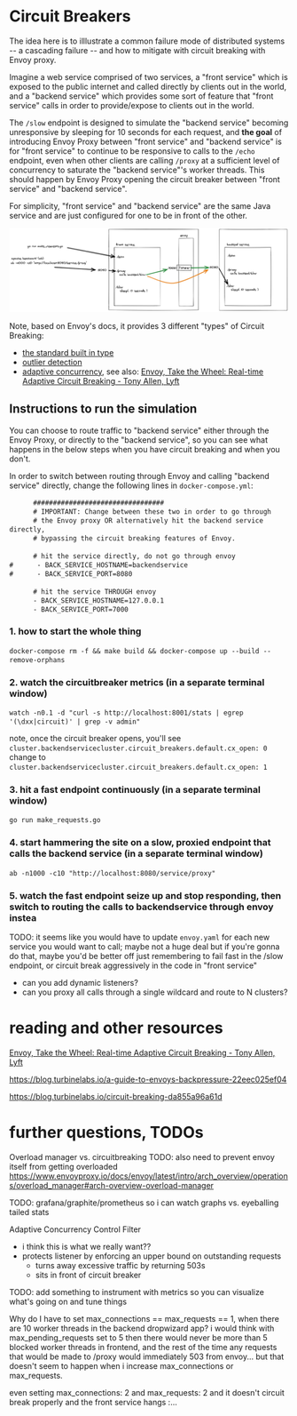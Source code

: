 # Circuit Breakers
The idea here is to illlustrate a common failure mode of distributed systems -- a cascading failure -- and how to mitigate with circuit breaking with Envoy proxy.

Imagine a web service comprised of two services, a "front service" which is exposed to the public internet and called directly by clients out in the world, and a "backend service" which provides some sort of feature that "front service" calls in order to provide/expose to clients out in the world.

The `/slow` endpoint is designed to simulate the "backend service" becoming unresponsive by sleeping for 10 seconds for each request, and **the goal** of introducing Envoy Proxy between "front service" and "backend service" is for "front service" to continue to be responsive to calls to the `/echo` endpoint, even when other clients are calling `/proxy` at a sufficient level of concurrency to saturate the "backend service"'s worker threads. This should happen by Envoy Proxy opening the circuit breaker between "front service" and "backend service".

For simplicity, "front service" and "backend service" are the same Java service and are just configured for one to be in front of the other.

![](experiment.png)


Note, based on Envoy's docs, it provides 3 different "types" of Circuit
Breaking:

* [the standard built in type](https://www.envoyproxy.io/docs/envoy/latest/intro/arch_overview/upstream/circuit_breaking.html?highlight=circuit%20breaking)
* [outlier detection](https://www.envoyproxy.io/docs/envoy/latest/intro/arch_overview/upstream/outlier)
* [adaptive concurrency](https://www.envoyproxy.io/docs/envoy/latest/configuration/http/http_filters/adaptive_concurrency_filter), see also: [Envoy, Take the Wheel: Real-time Adaptive Circuit Breaking - Tony Allen, Lyft](https://www.youtube.com/watch?v=CQvmSXlnyeQ)

## Instructions to run the simulation

You can choose to route traffic to "backend service" either through the Envoy Proxy, or directly to the "backend service", so you can see what happens in the below steps when you have circuit breaking and when you don't.

In order to switch between routing through Envoy and calling "backend service" directly, change the following lines in `docker-compose.yml`:

```
      #################################
      # IMPORTANT: Change between these two in order to go through
      # the Envoy proxy OR alternatively hit the backend service directly,
      # bypassing the circuit breaking features of Envoy.

      # hit the service directly, do not go through envoy
#      - BACK_SERVICE_HOSTNAME=backendservice
#      - BACK_SERVICE_PORT=8080

      # hit the service THROUGH envoy
      - BACK_SERVICE_HOSTNAME=127.0.0.1
      - BACK_SERVICE_PORT=7000
```

### 1. how to start the whole thing

```
docker-compose rm -f && make build && docker-compose up --build --remove-orphans
```

### 2. watch the circuitbreaker metrics (in a separate terminal window)
```
watch -n0.1 -d "curl -s http://localhost:8001/stats | egrep '(\dxx|circuit)' | grep -v admin"
```

note, once the circuit breaker opens, you'll see `cluster.backendservicecluster.circuit_breakers.default.cx_open: 0`
change to
`cluster.backendservicecluster.circuit_breakers.default.cx_open: 1`

### 3. hit a fast endpoint continuously (in a separate terminal window)
```
go run make_requests.go
```

### 4. start hammering the site on a slow, proxied endpoint that calls the backend service (in a separate terminal window)
```
ab -n1000 -c10 "http://localhost:8080/service/proxy"
```

### 5. watch the fast endpoint seize up and stop responding, then switch to routing the calls to backendservice through envoy instea

TODO: it seems like you would have to update `envoy.yaml` for each new service you would want to call; maybe not a huge deal but if you're gonna do that, maybe you'd be better off just remembering to fail fast in the /slow endpoint, or circuit break aggressively in the code in "front service"
   - can you add dynamic listeners?
   - can you proxy all calls through a single wildcard and route to N clusters?

# reading and other resources

[Envoy, Take the Wheel: Real-time Adaptive Circuit Breaking - Tony Allen, Lyft](https://www.youtube.com/watch?v=CQvmSXlnyeQ)

https://blog.turbinelabs.io/a-guide-to-envoys-backpressure-22eec025ef04

https://blog.turbinelabs.io/circuit-breaking-da855a96a61d

# further questions, TODOs

Overload manager vs. circuitbreaking
TODO: also need to prevent envoy itself from getting overloaded
https://www.envoyproxy.io/docs/envoy/latest/intro/arch_overview/operations/overload_manager#arch-overview-overload-manager

TODO: grafana/graphite/prometheus so i can watch graphs vs. eyeballing tailed stats

Adaptive Concurrency Control Filter
- i think this is what we really want??
- protects listener by enforcing an upper bound on outstanding requests
   - turns away excessive traffic by returning 503s
   - sits in front of circuit breaker

TODO: add something to instrument with metrics so you can visualize what's going on and tune things

Why do I have to set max_connections == max_requests == 1, when
there are 10 worker threads in the backend dropwizard app?
i would think with max_pending_requests set to 5 then there would
never be more than 5 blocked worker threads in frontend, and the
rest of the time any requests that would be made to /proxy would immediately
503 from envoy... but that doesn't seem to happen when i increase
max_connections or max_requests.

even setting max_connections: 2 and max_requests: 2 and it doesn't
circuit break properly and the front service hangs :\...
